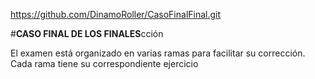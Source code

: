 https://github.com/DinamoRoller/CasoFinalFinal.git

#**CASO FINAL DE LOS FINALES**cción

El examen está organizado en varias ramas para facilitar su corrección. Cada rama tiene su correspondiente ejercicio

